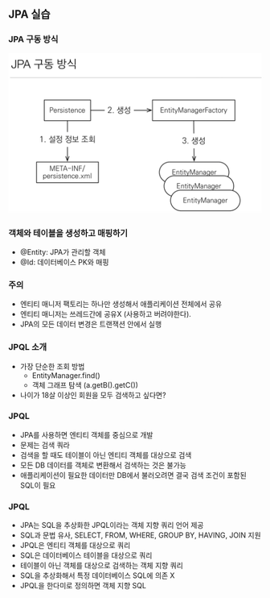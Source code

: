 ## JPA 실습



### JPA 구동 방식

![JPA 동작 확인](./image/JPA구동방식.png)


### 객체와 테이블을 생성하고 매핑하기

- @Entity: JPA가 관리할 객체
- @Id: 데이터베이스 PK와 매핑 


### 주의

- 엔티티 매니저 팩토리는 하나만 생성해서 애플리케이션 전체에서 공유
- 엔티티 매니저는 쓰레드간에 공유X (사용하고 버려야한다).
- JPA의 모든 데이터 변경은 트랜잭션 안에서 실행


### JPQL 소개

- 가장 단순한 조회 방법
    - EntityManager.find()
    - 객체 그래프 탐색 (a.getB().getC())
- 나이가 18살 이상인 회원을 모두 검색하고 싶다면?


### JPQL

- JPA를 사용하면 엔티티 객체를 중심으로 개발
- 문제는 검색 쿼라
- 검색을 할 때도 테이블이 아닌 엔티티 객체를 대상으로 검색
- 모든 DB 데이터를 객체로 변환해서 검색하는 것은 불가능
- 애플리케이션이 필요한 데이터만 DB에서 불러오려면 결국 검색 조건이 포함된 SQL이 필요 


### JPQL

- JPA는 SQL을 추상화한 JPQL이라는 객체 지향 쿼리 언어 제공
- SQL과 문법 유사, SELECT, FROM, WHERE, GROUP BY, HAVING, JOIN 지원
- JPQL은 엔티티 객체를 대상으로 쿼리
- SQL은 데이터베이스 테이블을 대상으로 쿼리 
- 테이블이 아닌 객체를 대상으로 검색하는 객체 지향 쿼리
- SQL을 추상화해서 특정 데이터베이스 SQL에 의존 X
- JPQL을 한다미로 정의하면 객체 지향 SQL

